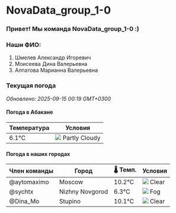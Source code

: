 # NovaData_group_1-0
### Привет! Мы команда NovaData_group_1-0 :)

### Наши ФИО:
1. Шмелев Александр Игоревич
2. Моисеева Дина Валерьевна
3. Алпатова Марианна Валерьевна

### Текущая погода
<!-- WEATHER:START -->
_Обновлено: 2025-09-15 00:19 GMT+0300_

#### Погода в Абакане

| Температура | Условия |
|-------------|----------|
| 6.1°C     | ![](https://cdn.weatherapi.com/weather/64x64/night/116.png) Partly Cloudy |

#### Погода в наших городах

| Член команды  | Город               | 🌡️ Темп.  | Условия          |
|---------------|---------------------|-----------|--------------------|
| @aytomaximo    | Moscow              |   10.2°C | ![](https://cdn.weatherapi.com/weather/64x64/night/113.png) Clear        |
| @sychtx        | Nizhny Novgorod     |    6.3°C | ![](https://cdn.weatherapi.com/weather/64x64/night/248.png) Fog          |
| @Dina_Mo       | Stupino             |   10.1°C | ![](https://cdn.weatherapi.com/weather/64x64/night/113.png) Clear        |

<!-- WEATHER:END -->
